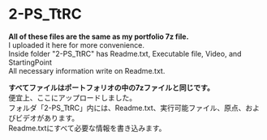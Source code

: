 # 2-PS_TtRC

**All of these files are the same as my portfolio 7z file.**<br />
I uploaded it here for more convenience.<br />
Inside folder "2-PS_TtRC" has Readme.txt, Executable file, Video, and StartingPoint<br />
All necessary information write on Readme.txt.<br />

**すべてファイルはポートフォリオの中の7zファイルと同じです。**<br />
便宜上、ここにアップロードしました。<br />
フォルダ「2-PS_TtRC」内には、Readme.txt、実行可能ファイル、原点、およびビデオがあります。<br />
Readme.txtにすべて必要な情報を書き込みます。<br />
